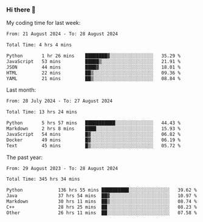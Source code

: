 ### Hi there 👋

My coding time for last week:

<!--START_SECTION:week-->

```txt
From: 21 August 2024 - To: 28 August 2024

Total Time: 4 hrs 4 mins

Python       1 hr 26 mins    ████████▓░░░░░░░░░░░░░░░░   35.29 %
JavaScript   53 mins         █████▒░░░░░░░░░░░░░░░░░░░   21.91 %
JSON         44 mins         ████▓░░░░░░░░░░░░░░░░░░░░   18.01 %
HTML         22 mins         ██▒░░░░░░░░░░░░░░░░░░░░░░   09.36 %
YAML         21 mins         ██▒░░░░░░░░░░░░░░░░░░░░░░   08.84 %
```

<!--END_SECTION:week-->

Last month:

<!--START_SECTION:month-->

```txt
From: 28 July 2024 - To: 27 August 2024

Total Time: 13 hrs 24 mins

Python       5 hrs 57 mins   ███████████░░░░░░░░░░░░░░   44.43 %
Markdown     2 hrs 8 mins    ████░░░░░░░░░░░░░░░░░░░░░   15.93 %
JavaScript   54 mins         █▓░░░░░░░░░░░░░░░░░░░░░░░   06.82 %
Docker       49 mins         █▓░░░░░░░░░░░░░░░░░░░░░░░   06.19 %
Text         45 mins         █▒░░░░░░░░░░░░░░░░░░░░░░░   05.72 %
```

<!--END_SECTION:month-->

The past year:

<!--START_SECTION:year-->

```txt
From: 29 August 2023 - To: 28 August 2024

Total Time: 345 hrs 34 mins

Python             136 hrs 55 mins ██████████░░░░░░░░░░░░░░░   39.62 %
Java               37 hrs 54 mins  ██▓░░░░░░░░░░░░░░░░░░░░░░   10.97 %
Markdown           30 hrs 11 mins  ██▒░░░░░░░░░░░░░░░░░░░░░░   08.74 %
C++                28 hrs 25 mins  ██░░░░░░░░░░░░░░░░░░░░░░░   08.23 %
Other              26 hrs 11 mins  ██░░░░░░░░░░░░░░░░░░░░░░░   07.58 %
```

<!--END_SECTION:year-->
